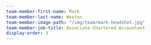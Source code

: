 ```yaml
---
team-member-first-name: Mark
team-member-last-name: Weston
team-member-image-path: "/img/team/mark-headshot.jpg"
team-member-job-title: Associate Chartered Accountant
display-order: 3
---
```

